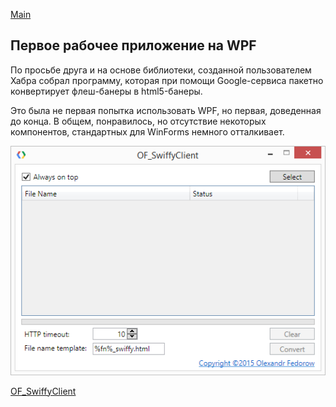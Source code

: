 [Main](/index.md)

## Первое рабочее приложение на WPF

По просьбе друга и на основе библиотеки, созданной пользователем Хабра собрал программу, которая при помощи Google-сервиса пакетно конвертирует флеш-банеры в html5-банеры.

Это была не первая попытка использовать WPF, но первая, доведенная до конца. В общем, понравилось, но отсутствие некоторых компонентов, стандартных для WinForms немного отталкивает.


![_](/img/cs_wpf.png)


[OF_SwiffyClient](/resources/OF_SwiffyClient.zip)
